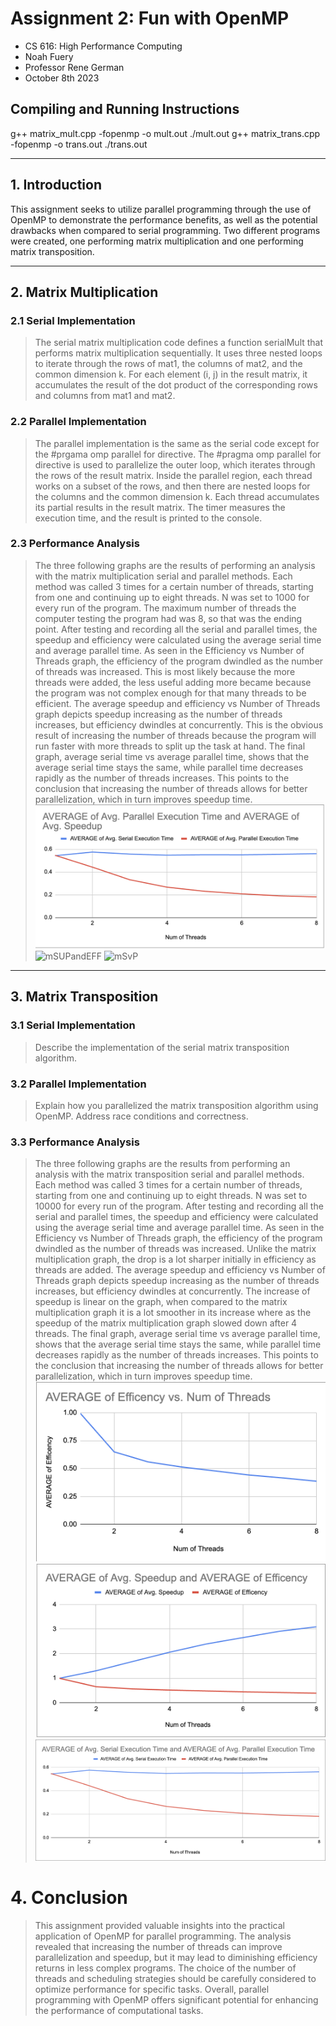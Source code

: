 # Assignment 2: Fun with OpenMP
* CS 616: High Performance Computing
* Noah Fuery
* Professor Rene German
* October 8th 2023

## Compiling and Running Instructions
g++ matrix_mult.cpp -fopenmp -o mult.out
./mult.out
g++ matrix_trans.cpp -fopenmp -o trans.out
./trans.out

----------------
## 1. Introduction
This assignment seeks to utilize parallel programming through the use of OpenMP to demonstrate the performance benefits, as well as the potential drawbacks when compared to serial programming. Two different programs were created, one performing matrix multiplication and one performing matrix transposition.

-------------------------
## 2. Matrix Multiplication
### 2.1 Serial Implementation
   > The serial matrix multiplication code defines a function serialMult that performs matrix multiplication sequentially. It uses three nested loops to iterate through the rows of mat1, the columns of mat2, and the common dimension k. For each element (i, j) in the result matrix, it accumulates the result of the dot product of the corresponding rows and columns from mat1 and mat2.

### 2.2 Parallel Implementation
   > The parallel implementation is the same as the serial code except for the #prgama omp parallel for directive. The #pragma omp parallel for directive is used to parallelize the outer loop, which iterates through the rows of the result matrix. Inside the parallel region, each thread works on a subset of the rows, and then there are nested loops for the columns and the common dimension k. Each thread accumulates its partial results in the result matrix. The timer measures the execution time, and the result is printed to the console.

### 2.3 Performance Analysis
   > The three following graphs are the results of performing an analysis with the matrix multiplication serial and parallel methods. Each method was called 3 times for a certain number of threads, starting from one and continuing up to eight threads. N was set to 1000 for every run of the program. The maximum number of threads the computer testing the program had was 8, so that was the ending point. After testing and recording all the serial and parallel times, the speedup and efficiency were calculated using the average serial time and average parallel time. As seen in the Efficiency vs Number of Threads graph, the efficiency of the program dwindled as the number of threads was increased. This is most likely because the more threads were added, the less useful adding more became because the program was not complex enough for that many threads to be efficient. The average speedup and efficiency vs Number of Threads graph depicts speedup increasing as the number of threads increases, but efficiency dwindles at concurrently. This is the obvious result of increasing the number of threads because the program will run faster with more threads to split up the task at hand. The final graph, average serial time vs average parallel time, shows that the average serial time stays the same, while parallel time decreases rapidly as the number of threads increases. This points to the conclusion that increasing the number of threads allows for better parallelization, which in turn improves speedup time.
> ![Threads vs Efficiency](https://github.com/nfuery/cpsc616/blob/main/Assignment2/Assets/multSerialvsParallel.png)
> ![mSUPandEFF](https://github.com/nfuery/cpsc616.git/Assignment2/Assets/multSpeedUpandEffi.pngg)
> ![mSvP](https://github.com/nfuery/cpsc616.git/Assignment2/Assets/multSerialvsParallel.png)

-------------------------
## 3. Matrix Transposition
### 3.1 Serial Implementation
   > Describe the implementation of the serial matrix transposition algorithm.

### 3.2 Parallel Implementation
   > Explain how you parallelized the matrix transposition algorithm using OpenMP. Address race conditions and correctness.

### 3.3 Performance Analysis
   > The three following graphs are the results from performing an analysis with the matrix transposition serial and parallel methods. Each method was called 3 times for a certain number of threads, starting from one and continuing up to eight threads. N was set to 10000 for every run of the program. After testing and recording all the serial and parallel times, the speedup and efficiency were calculated using the average serial time and average parallel time. As seen in the Efficiency vs Number of Threads graph, the efficiency of the program dwindled as the number of threads was increased. Unlike the matrix multiplication graph, the drop is a lot sharper initially in efficiency as threads are added. The average speedup and efficiency vs Number of Threads graph depicts speedup increasing as the number of threads increases, but efficiency dwindles at concurrently. The increase of speedup is linear on the graph, when compared to the matrix multiplication graph it is a lot smoother in its increase where as the speedup of the matrix multiplication graph slowed down after 4 threads. The final graph, average serial time vs average parallel time, shows that the average serial time stays the same, while parallel time decreases rapidly as the number of threads increases. This points to the conclusion that increasing the number of threads allows for better parallelization, which in turn improves speedup time.
![Threads vs Efficiency](Assets/transThreadsvsEff.png)
![mSUPandEFF](Assets/transSpeedUpandEff.png)
![mSvP](Assets/transSerialvsParallel.png)

# 4. Conclusion
> This assignment provided valuable insights into the practical application of OpenMP for parallel programming. The analysis revealed that increasing the number of threads can improve parallelization and speedup, but it may lead to diminishing efficiency returns in less complex programs. The choice of the number of threads and scheduling strategies should be carefully considered to optimize performance for specific tasks. Overall, parallel programming with OpenMP offers significant potential for enhancing the performance of computational tasks.
